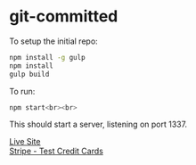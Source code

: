 # git-committed

To setup the initial repo:
```bash
npm install -g gulp
npm install
gulp build
```

To run:
```bash
npm start<br><br>
```

This should start a server, listening on port 1337.

[Live Site](https://stackstore.pandoracomputing.com/ "Live Site") <br>
[Stripe - Test Credit Cards](https://stripe.com/docs/testing#cards "Stripe - Test Credit Cards")
